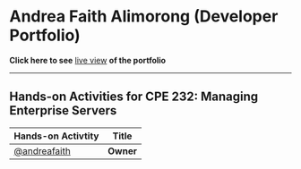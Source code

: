 # Andrea Faith Alimorong (Developer Portfolio)

**Click here to see** [live view](https://andreafaith.github.io/) **of the portfolio**
________________________________________________________________________________________

## Hands-on Activities for CPE 232: Managing Enterprise Servers

Hands-on Activtity  | Title
------------ | -------------
[@andreafaith](https://github.com/andreafaith) | **Owner**

